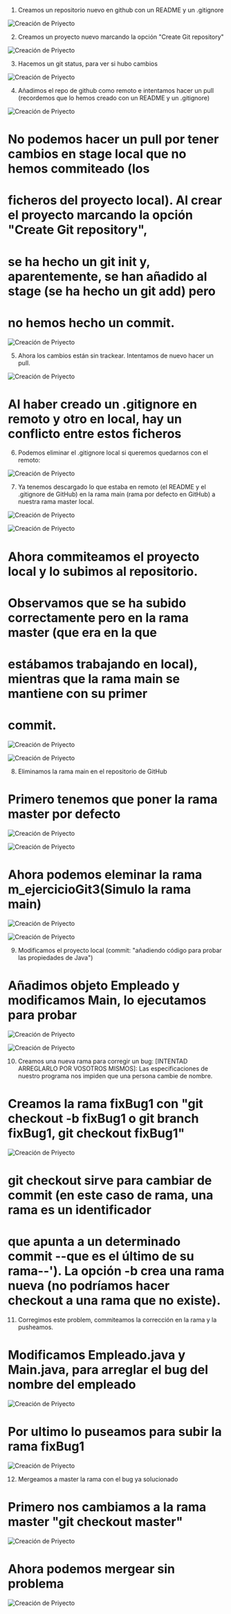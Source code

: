 1. Creamos un repositorio nuevo en github con un README y un .gitignore

![Creación de Priyecto](./img/1.png)

2. Creamos un proyecto nuevo marcando la opción "Create Git repository"

![Creación de Priyecto](./img/2.png)

3. Hacemos un git status, para ver si hubo cambios

![Creación de Priyecto](./img/3.png)

4. Añadimos el repo de github como remoto e intentamos hacer un pull (recordemos que lo hemos creado con un README y un .gitignore)

![Creación de Priyecto](./img/4.png)

# No podemos hacer un pull por tener cambios en stage local que no hemos commiteado (los
# ficheros del proyecto local). Al crear el proyecto marcando la opción "Create Git repository",
# se ha hecho un git init y, aparentemente, se han añadido al stage (se ha hecho un git add) pero
# no hemos hecho un commit.

![Creación de Priyecto](./img/5.png)

5. Ahora los cambios están sin trackear. Intentamos de nuevo hacer un pull.

![Creación de Priyecto](./img/6.png)

# Al haber creado un .gitignore en remoto y otro en local, hay un conflicto entre estos ficheros

6. Podemos eliminar el .gitignore local si queremos quedarnos con el remoto:

![Creación de Priyecto](./img/7.png)

7. Ya tenemos descargado lo que estaba en remoto (el README y el .gitignore de GitHub) en
la rama main (rama por defecto en GitHub) a nuestra rama master local.

![Creación de Priyecto](./img/8.png)

![Creación de Priyecto](./img/9.png)

# Ahora commiteamos el proyecto local y lo subimos al repositorio.


# Observamos que se ha subido correctamente pero en la rama master (que era en la que
# estábamos trabajando en local), mientras que la rama main se mantiene con su primer
# commit.

![Creación de Priyecto](./img/10.png)

![Creación de Priyecto](./img/11.png)

8. Eliminamos la rama main en el repositorio de GitHub

# Primero tenemos que poner la rama master por defecto

![Creación de Priyecto](./img/12.png)

![Creación de Priyecto](./img/13.png)

# Ahora podemos eleminar la rama m_ejercicioGit3(Simulo la rama main)

![Creación de Priyecto](./img/14.png)

![Creación de Priyecto](./img/15.png)

9. Modificamos el proyecto local (commit: "añadiendo código para probar las propiedades de Java")

# Añadimos objeto Empleado y modificamos Main, lo ejecutamos para probar

![Creación de Priyecto](./img/16.png)


![Creación de Priyecto](./img/17.png)

10. Creamos una nueva rama para corregir un bug:
[INTENTAD ARREGLARLO POR VOSOTROS MISMOS]:
Las especificaciones de nuestro programa nos impiden que una persona cambie de nombre.

# Creamos la rama fixBug1 con "git checkout -b fixBug1 o git branch fixBug1, git checkout fixBug1"

![Creación de Priyecto](./img/18.png)



# git checkout sirve para cambiar de commit (en este caso de rama, una rama es un identificador 
# que apunta a un determinado commit --que es el último de su rama--'). La opción -b crea una rama nueva (no podríamos hacer checkout a una rama que no existe).

11. Corregimos este problem, commiteamos la corrección en la rama y la pusheamos.

# Modificamos Empleado.java y Main.java, para arreglar el bug del nombre del empleado

![Creación de Priyecto](./img/19.png)

# Por ultimo lo puseamos para subir la rama fixBug1

![Creación de Priyecto](./img/20.png)

12. Mergeamos a master la rama con el bug ya solucionado

# Primero nos cambiamos a la rama master "git checkout master"

![Creación de Priyecto](./img/22.png)

# Ahora podemos mergear sin problema 

![Creación de Priyecto](./img/21.png)





